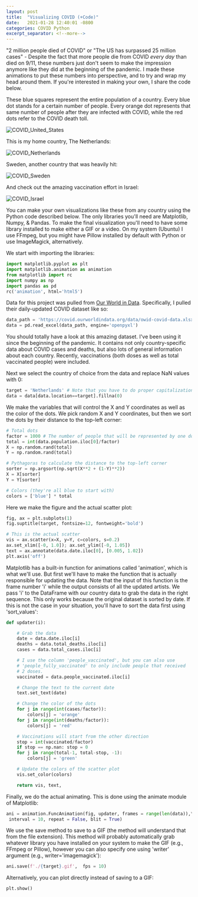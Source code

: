 ```yaml
---
layout: post
title:  "Visualizing COVID (+Code)"
date:   2021-01-28 12:40:01 -0800
categories: COVID Python
excerpt_separator: <!--more-->
---
```


"2 million people died of COVID" or "The US has surpassed 25 million cases" - Despite the fact that more people die from COVID <i>every day</i> than died on 9/11, these numbers just don't seem to make the impression anymore like they did at the beginning of the pandemic. I made these animations to put these numbers into perspective, and to try and wrap my head around them. If you're interested in making your own, I share the code below.

These blue squares represent the entire population of a country. Every blue dot stands for a certain number of people. Every orange dot represents that same number of people after they are infected with COVID, while the red dots refer to the COVID death toll.

<img src="/assets/COVID_United_States.gif" alt="COVID_United_States" />


<!--more-->

This is my home country, The Netherlands:

<img src="/assets/COVID_Netherlands.gif" alt="COVID_Netherlands" />

Sweden, another country that was heavily hit:

<img src="/assets/COVID_Sweden.gif" alt="COVID_Sweden" />

And check out the amazing vaccination effort in Israel:

<img src="/assets/COVID_Israel.gif" alt="COVID_Israel" />

You can make your own visualizations like these from any country using the Python code described below. The only libraries you'll need are Matplotlib, Numpy, & Pandas. To make the final visualization you'll need to have some library installed to make either a GIF or a video. On my system (Ubuntu) I use FFmpeg, but you might have Pillow installed by default with Python or use ImageMagick, alternatively. 

We start with importing the libraries:

```python
import matplotlib.pyplot as plt
import matplotlib.animation as animation
from matplotlib import rc
import numpy as np
import pandas as pd
rc('animation', html='html5')
```

Data for this project was pulled from [Our World in Data](https://ourworldindata.org/). Specifically, I pulled their daily-updated COVID dataset like so:

```python
data_path = 'https://covid.ourworldindata.org/data/owid-covid-data.xlsx'
data = pd.read_excel(data_path, engine='openpyxl')
```

You should totally have a look at this amazing dataset. I've been using it since the beginning of the pandemic. It contains not only country-specific data about COVID cases and deaths, but also lots of general information about each country. Recently, vaccinations (both doses as well as total vaccinated people) were included.

Next we select the country of choice from the data and replace NaN values with 0:

```python
target = 'Netherlands' # Note that you have to do proper capitalization
data = data[data.location==target].fillna(0)
```

We make the variables that will control the X and Y coordinates as well as the color of the dots. We pick random X and Y coordinates, but then we sort the dots by their distance to the top-left corner:

```python
# Total dots
factor = 1000 # The number of people that will be represented by one dot
total = int(data.population.iloc[0]/factor)
X = np.random.rand(total)
Y = np.random.rand(total)

# Pythagoras to calculate the distance to the top-left corner
sorter = np.argsort(np.sqrt(X**2 + (1-Y)**2))
X = X[sorter]
Y = Y[sorter]

# Colors (they're all blue to start with)
colors = ['blue'] * total
```

Here we make the figure and the actual scatter plot:

```python
fig, ax = plt.subplots(1)
fig.suptitle(target, fontsize=12, fontweight='bold')

# This is the actual scatter
vis = ax.scatter(x=X, y=Y, c=colors, s=0.2)
ax.set_xlim([-0, 1.0]); ax.set_ylim([-0, 1.05])
text = ax.annotate(data.date.iloc[0], [0.005, 1.02])
plt.axis('off')
```

Matplotlib has a built-in function for animations called 'animation', which is what we'll use. But first we'll have to make the function that is actually responsible for updating the data. Note that the input of this function is the frame number 'i' while the output consists of all the updated artists. We pass 'i' to the DataFrame with our country data to grab the data in the right sequence. This only works because the original dataset is sorted by date. If this is not the case in your situation, you'll have to sort the data first using 'sort_values':

```python
def updater(i):

	# Grab the data
	date = data.date.iloc[i]
	deaths = data.total_deaths.iloc[i]
	cases = data.total_cases.iloc[i]

	# I use the column 'people_vaccinated', but you can also use 
	# 'people_fully_vaccinated' to only include people that received 
	# 2 doses.
	vaccinated = data.people_vaccinated.iloc[i] 

	# Change the text to the current date
	text.set_text(date)

	# Change the color of the dots
	for j in range(int(cases/factor)):
		colors[j] = 'orange'
	for j in range(int(deaths/factor)):
		colors[j] = 'red'

	# Vaccinations will start from the other direction
	stop = int(vaccinated/factor)
	if stop == np.nan: stop = 0
	for j in range(total-1, total-stop, -1):
		colors[j] = 'green'

	# Update the colors of the scatter plot
	vis.set_color(colors)

	return vis, text,
```

Finally, we do the actual animating. This is done using the animate module of Matplotlib:

```python
ani = animation.FuncAnimation(fig, updater, frames = range(len(data)),\
 interval = 10, repeat = False, blit = True)
```

We use the save method to save to a GIF (the method will understand that from the file extension). This method will probably automatically grab whatever library you have installed on your system to make the GIF (e.g., FFmpeg or Pillow), however you can also specify one using 'writer' argument (e.g., writer='imagemagick'):

```python
ani.save(f'./{target}.gif',  fps = 10)
```

Alternatively, you can plot directly instead of saving to a GIF:

```python
plt.show()
```